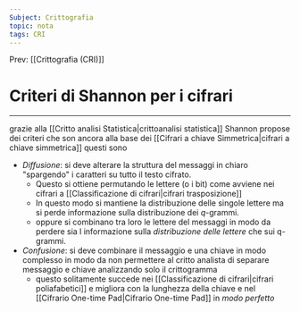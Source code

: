 ```yaml
---
Subject: Crittografia
topic: nota
tags: CRI
---
```


Prev: [[Crittografia (CRI)]]

# Criteri di Shannon per i cifrari
---
grazie alla [[Critto analisi Statistica|crittoanalisi statistica]] Shannon propose dei criteri che son ancora alla base dei [[Cifrari a chiave Simmetrica|cifrari a chiave simmetrica]] questi sono 
- _Diffusione_: si deve alterare la struttura del messaggi in chiaro "spargendo" i caratteri su tutto il testo cifrato.
	- Questo si ottiene permutando le lettere (o i bit) come avviene nei cifrari a [[Classificazione di cifrari|cifrari trasposizione]]
	- In questo modo si mantiene la distribuzione delle singole lettere ma si perde informazione sulla distribuzione dei $q$-grammi.
	- oppure si combinano tra loro le lettere del messaggi in modo da perdere sia l informazione sulla _distribuzione delle lettere_ che sui q-grammi. 
- _Confusione_: si deve combinare il messaggio e una chiave in modo complesso in modo da non permettere al critto analista di separare messaggio e chiave analizzando solo il crittogramma 
	- questo solitamente succede nei [[Classificazione di cifrari|cifrari poliafabetici]] e migliora con la lunghezza della chiave e nel [[Cifrario One-time Pad|Cifrario One-time Pad]] in _modo perfetto_
